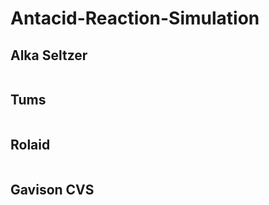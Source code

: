 # Antacid-Reaction-Simulation

## Alka Seltzer

<img src="pic_trulli.jpg" alt="">

## Tums

<img src="pic_trulli.jpg" alt="">

## Rolaid

<img src="pic_trulli.jpg" alt="">

## Gavison CVS

<img src="pic_trulli.jpg" alt="">
